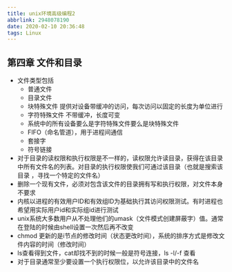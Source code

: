 ```yaml
---
title: unix环境高级编程2
abbrlink: 2948078190
date: 2020-02-10 20:36:48
tags: Linux
---
```

## 第四章 文件和目录
- 文件类型包括
    - 普通文件
    - 目录文件
    - 块特殊文件 提供对设备带缓冲的访问，每次访问以固定的长度为单位进行
    - 字符特殊文件 不带缓冲，长度可变
    - 系统中的所有设备要么是字符特殊文件要么是块特殊文件
    - FIFO（命名管道），用于进程间通信
    - 套接字
    - 符号链接
- 对于目录的读权限和执行权限是不一样的，读权限允许读目录，获得在该目录中所有文件名的列表。对目录的执行权限使我们可通过该目录（也就是搜索该目录 ，寻找一个特定的文件名）
- 删除一个现有文件，必须对包含该文件的目录拥有写和执行权限，对文件本身不要求
- 内核以进程的有效用户ID和有效组ID为基础执行其访问权限测试。有时进程也希望用实际用户id和实际组id进行测试
- unix系统大多数用户从不处理他们的umask（文件模式创建屏蔽字）值。通常在登陆的时候由shell设置一次然后再不改变
- chmod 更新的是i节点的修改时间（状态更改时间），系统的排序方式是修改文件内容的时间（修改时间）
- ls查看得到文件，cat却找不到的时候一般是符号连接，ls -l/-f 查看
- 对于目录通常至少要设置一个执行权限位，以允许该目录中的文件名
